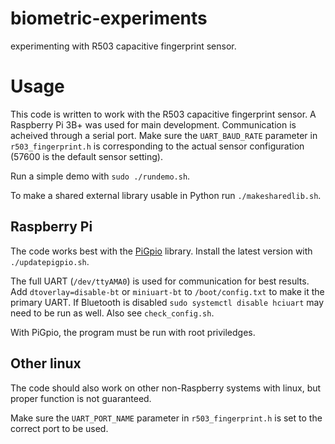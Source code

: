 # biometric-experiments

experimenting with R503 capacitive fingerprint sensor.

# Usage
This code is written to work with the R503 capacitive fingerprint sensor. A Raspberry Pi 3B+ was used for main development. Communication is acheived through a serial port. Make sure the `UART_BAUD_RATE` parameter in `r503_fingerprint.h` is corresponding to the actual sensor configuration (57600 is the default sensor setting).

Run a simple demo with `sudo ./rundemo.sh`.

To make a shared external library usable in Python run `./makesharedlib.sh`.
## Raspberry Pi
The code works best with the [PiGpio](http://abyz.me.uk/rpi/pigpio/) library. Install the latest version with `./updatepigpio.sh`.

The full UART (`/dev/ttyAMA0`) is used for communication for best results. Add `dtoverlay=disable-bt` or `miniuart-bt` to `/boot/config.txt` to make it the primary UART.
If Bluetooth is disabled `sudo systemctl disable hciuart` may need to be run as well.
Also see `check_config.sh`.

With PiGpio, the program must be run with root priviledges.
## Other linux
The code should also work on other non-Raspberry systems with linux, but proper function is not guaranteed.

Make sure the `UART_PORT_NAME` parameter in `r503_fingerprint.h` is set to the correct port to be used.
